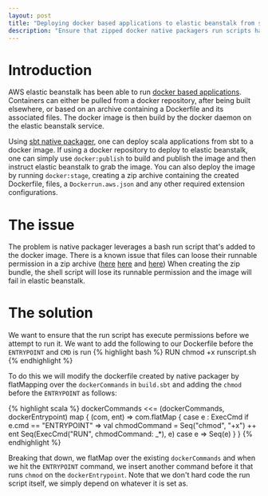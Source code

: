 ```yaml
---
layout: post
title: "Deploying docker based applications to elastic beanstalk from sbt-native-packager"
description: "Ensure that zipped docker native packagers run scripts have runnable permissions in the docker container"
---
```


# Introduction

AWS elastic beanstalk has been able to run [docker based applications](https://docs.aws.amazon.com/elasticbeanstalk/latest/dg/create_deploy_docker.html). Containers can either be pulled from a docker repository, after being built elsewhere, or based on an archive containing a Dockerfile and its associated files. The docker image is then build by the docker daemon on the elastic beanstalk service.

Using [sbt native packager](https://github.com/sbt/sbt-native-packager), one can deploy scala applications from sbt to a docker image. If using a docker repository to deploy to elastic beanstalk, one can simply use `docker:publish` to build and publish the image and then instruct elastic beanstalk to grab the image. You can also deploy the image by running `docker:stage`, creating a zip archive containing the created Dockerfile, files, a `Dockerrun.aws.json` and any other required extension configurations.

# The issue

The problem is native packager leverages a bash run script that's added to the docker image. There is a known issue that files can loose their runnable permission in a zip archive ([here](https://stackoverflow.com/questions/13185364/how-to-assign-execute-permission-to-a-sh-file-in-windows-to-be-executed-in-linu) [here](https://stackoverflow.com/questions/10735297/maintain-file-and-folder-permissions-inside-archives) and [here](https://superuser.com/questions/603068/unzipping-file-whilst-getting-correct-permissions)) When creating the zip bundle, the shell script will lose its runnable permission and the image will fail in elastic beanstalk.

# The solution

We want to ensure that the run script has execute permissions before we attempt to run it. We want to add the following to our Dockerfile before the `ENTRYPOINT` and `CMD` is run
{% highlight bash %}
RUN chmod +x runscript.sh
{% endhighlight %}

To do this we will modify the dockerfile created by native packager by flatMapping over the `dockerCommands` in `build.sbt` and adding the `chmod` before the `ENTRYPOINT` as follows:

{% highlight scala %}
dockerCommands <<= (dockerCommands, dockerEntrypoint) map { (com, ent) =>
  com.flatMap {
    case e : ExecCmd if e.cmd == "ENTRYPOINT" =>
      val chmodCommand = Seq("chmod", "+x") ++ ent
      Seq(ExecCmd("RUN", chmodCommand: _*), e)
    case e => Seq(e)
  }
}
{% endhighlight %}

Breaking that down, we flatMap over the existing `dockerCommands` and when we hit the `ENTRYPOINT` command, we insert another command before it that runs `chmod` on the `dockerEntrypoint`. Note that we don't hard code the run script itself, we simply depend on whatever it is set as.
